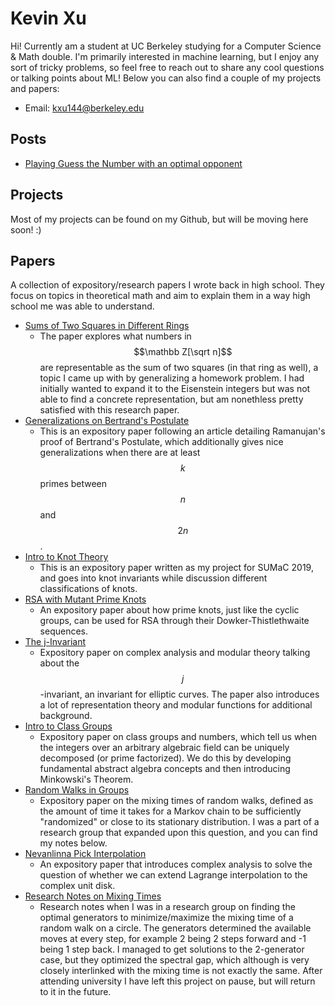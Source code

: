 <script
  src="https://cdn.mathjax.org/mathjax/latest/MathJax.js?config=TeX-AMS-MML_HTMLorMML"
  type="text/javascript">
</script>
# Kevin Xu

Hi! Currently am a student at UC Berkeley studying for a Computer Science & Math double. I'm primarily interested in machine learning, but I enjoy any sort of tricky problems, so feel free to reach out to share any cool questions or talking points about ML! Below you can also find a couple of my projects and papers:
- Email: [kxu144@berkeley.edu](mailto:kxu144@berkeley.edu)

## Posts
- [Playing Guess the Number with an optimal opponent](guess_the_number.md)

## Projects
Most of my projects can be found on my Github, but will be moving here soon! :)

## Papers
A collection of expository/research papers I wrote back in high school. They focus on topics in theoretical math and aim to explain them in a way high school me was able to understand.
- [Sums of Two Squares in Different Rings](Sums_of_Two_Squares_in_Different_Rings.pdf)
    - The paper explores what numbers in $$\mathbb Z[\sqrt n]$$ are representable as the sum of two squares (in that ring as well), a topic I came up with by generalizing a homework problem. I had initially wanted to expand it to the Eisenstein integers but was not able to find a concrete representation, but am nonethless pretty satisfied with this research paper.
- [Generalizations on Bertrand's Postulate](Generalizations_on_Bertrand_s_Postulate.pdf)
    - This is an expository paper following an article detailing Ramanujan's proof of Bertrand's Postulate, which additionally gives nice generalizations when there are at least $$k$$ primes between $$n$$ and $$2n$$.
- [Intro to Knot Theory](A_Basic_Introduction_on_Knot_Theory.pdf)
    - This is an expository paper written as my project for SUMaC 2019, and goes into knot invariants while discussion different classifications of knots. 
- [RSA with Mutant Prime Knots](RSA_with_Mutant_Prime_Knots.pdf)
    - An expository paper about how prime knots, just like the cyclic groups, can be used for RSA through their Dowker-Thistlethwaite sequences.
- [The j-Invariant](Introduction_of_the_j_Function.pdf)
    - Expository paper on complex analysis and modular theory talking about the $$j$$-invariant, an invariant for elliptic curves. The paper also introduces a lot of representation theory and modular functions for additional background.
- [Intro to Class Groups](Class_Groups.pdf)
    - Expository paper on class groups and numbers, which tell us when the integers over an arbitrary algebraic field can be uniquely decomposed (or prime factorized). We do this by developing fundamental abstract algebra concepts and then introducing Minkowski's Theorem.
- [Random Walks in Groups](Random_Walks_in_Groups.pdf)
    - Expository paper on the mixing times of random walks, defined as the amount of time it takes for a Markov chain to be sufficiently "randomized" or close to its stationary distribution. I was a part of a research group that expanded upon this question, and you can find my notes below.
- [Nevanlinna Pick Interpolation](Nevanlinna_Pick_Interpolation.pdf)
    - An expository paper that introduces complex analysis to solve the question of whether we can extend Lagrange interpolation to the complex unit disk.
- [Research Notes on Mixing Times](Mixing_Times_Research___Kevin.pdf)
    - Research notes when I was in a research group on finding the optimal generators to minimize/maximize the mixing time of a random walk on a circle. The generators determined the available moves at every step, for example 2 being 2 steps forward and -1 being 1 step back. I managed to get solutions to the 2-generator case, but they optimized the spectral gap, which although is very closely interlinked with the mixing time is not exactly the same. After attending university I have left this project on pause, but will return to it in the future.